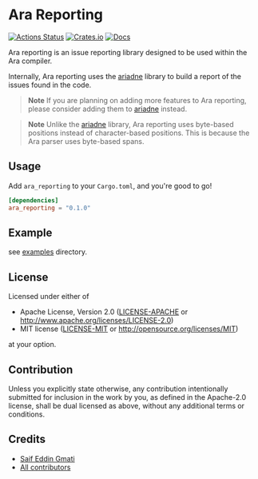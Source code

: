 # Ara Reporting

[![Actions Status](https://github.com/ara-lang/reporting/workflows/ci/badge.svg)](https://github.com/ara-lang/reporting/actions)
[![Crates.io](https://img.shields.io/crates/v/ara_reporting.svg)](https://crates.io/crates/ara_reporting)
[![Docs](https://docs.rs/ara_reporting/badge.svg)](https://docs.rs/ara_reporting/latest/ara_reporting/)

Ara reporting is an issue reporting library designed to be used within the Ara compiler.

Internally, Ara reporting uses the [ariadne](https://crates.io/crates/ariadne) library to build a report of the issues found in the code.

> **Note** If you are planning on adding more features to Ara reporting, please consider adding them to [ariadne](https://crates.io/crates/ariadne) instead.

> **Note** Unlike the [ariadne](https://crates.io/crates/ariadne) library, Ara reporting uses byte-based positions instead of character-based positions.
> This is because the Ara parser uses byte-based spans.

## Usage

Add `ara_reporting` to your `Cargo.toml`, and you're good to go!

```toml
[dependencies]
ara_reporting = "0.1.0"
```

## Example

see [examples](examples) directory.

## License

Licensed under either of

 * Apache License, Version 2.0 ([LICENSE-APACHE](LICENSE-APACHE) or http://www.apache.org/licenses/LICENSE-2.0)
 * MIT license ([LICENSE-MIT](LICENSE-MIT) or http://opensource.org/licenses/MIT)

at your option.

## Contribution

Unless you explicitly state otherwise, any contribution intentionally submitted
for inclusion in the work by you, as defined in the Apache-2.0 license, shall be
dual licensed as above, without any additional terms or conditions.

## Credits

* [Saif Eddin Gmati](https://github.com/azjezz)
* [All contributors](https://github.com/ryangjchandler/php-parser-rs/graphs/contributors)
